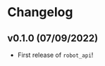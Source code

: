 # Changelog

<!--next-version-placeholder-->

## v0.1.0 (07/09/2022)

- First release of `robot_api`!